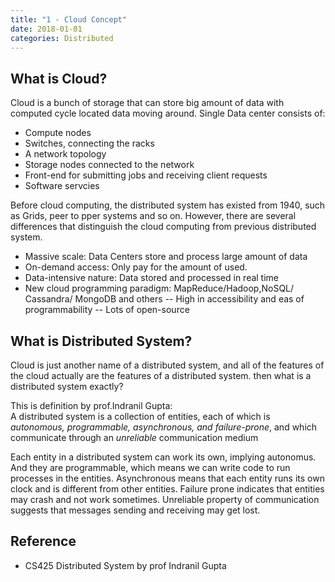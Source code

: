 ```yaml
---
title: "1 - Cloud Concept"
date: 2018-01-01
categories: Distributed
---
```

## What is Cloud?
Cloud is a bunch of storage that can store big amount of data with computed cycle located data moving around.
Single Data center consists of:
- Compute nodes
- Switches, connecting the racks
- A network topology
- Storage nodes connected to the network
- Front-end for submitting jobs and receiving client requests
- Software servcies

Before cloud computing, the distributed system has existed from 1940, such as Grids, peer to pper systems and so on. However, there are several differences that distinguish the cloud computing from previous distributed system.
- Massive scale: Data Centers store and process large amount of data
- On-demand access: Only pay for the amount of used.
- Data-intensive nature: Data stored and processed in real time
- New cloud programming paradigm: MapReduce/Hadoop,NoSQL/ Cassandra/ MongoDB and others
-- High in accessibility and eas of programmability
-- Lots of open-source

## What is Distributed System?
Cloud is just another name of a distributed system, and all of the features of the cloud actually are the features of a distributed system. then what is a distributed system exactly?

This is definition by prof.Indranil Gupta: <br/>
A distributed system is a collection of entities, each of which is *autonomous, programmable, asynchronous, and failure-prone*, and which communicate through an *unreliable* communication medium

Each entity in a distributed system can work its own, implying autonomus. And they are programmable, which means we can write code to run processes in the entities. Asynchronous means that each entity runs its own clock and is different from other entities. Failure prone indicates that entities may crash and not work sometimes.
Unreliable property of communication suggests that messages sending and receiving may get lost.

## Reference
- CS425 Distributed System by prof Indranil Gupta